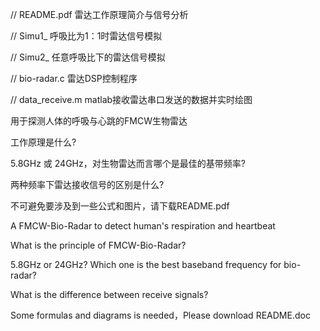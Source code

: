 // README.pdf   雷达工作原理简介与信号分析

// Simu1_       呼吸比为1：1时雷达信号模拟

// Simu2_       任意呼吸比下的雷达信号模拟

// bio-radar.c  雷达DSP控制程序

// data_receive.m matlab接收雷达串口发送的数据并实时绘图


用于探测人体的呼吸与心跳的FMCW生物雷达

工作原理是什么?

5.8GHz 或 24GHz，对生物雷达而言哪个是最佳的基带频率?

两种频率下雷达接收信号的区别是什么?

不可避免要涉及到一些公式和图片，请下载README.pdf

A FMCW-Bio-Radar to detect human's respiration and heartbeat

What is the principle of FMCW-Bio-Radar?

5.8GHz or 24GHz? Which one is the best baseband frequency for bio-radar?

What is the difference between receive signals?

Some formulas and diagrams is needed，Please download README.doc


